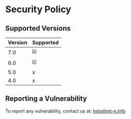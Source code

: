 # Security Policy

## Supported Versions

| Version | Supported          |
| ------- | ------------------ |
| 7.0  | ☑️ |
| 6.0  | ☑️ |
| 5.0  | x |
| 4.0  | x |

## Reporting a Vulnerability

To report any vulnerability, contact us at: help@int-n.info
